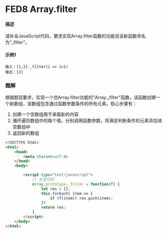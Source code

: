 # FED8 Array.filter

#### 描述

请补全JavaScript代码，要求实现Array.filter函数的功能且该新函数命名为"_filter"。

#### 示例1

```
输入：[1,2]._filter(i => i>1)
输出：[2]
```



### 题解

根据题目要求，实现一个仿Array.filter功能的"Array._filter"函数，该函数创建一个新数组，该数组包含通过函数参数条件的所有元素，核心步骤有：

1. 创建一个空数组用于承载新的内容
2. 循环遍历数组中的每个值，分别调用函数参数，将满足判断条件的元素添加进空数组中
3. 返回新的数组

```html
<!DOCTYPE html>
<html>
    <head>
        <meta charset=utf-8>
    </head>
    <body>

        <script type="text/javascript">
            // 补全代码
            Array.prototype._filter = function(f) {
                let res = [];
                this.forEach( item => {
                    if (f(item)) res.push(item);
                })
                return res;
            }
        </script>
    </body>
</html>
```

